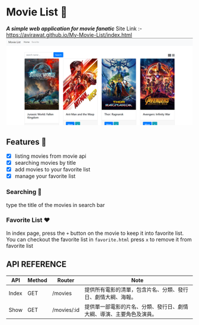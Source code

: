 # Movie List	:movie_camera:
***A simple web application for movie fanatic***
Site Link :- https://avirawat.github.io/My-Movie-List/index.html
![GitHub Logo](/photo/index.png)

## Features	:briefcase:
- [x] listing movies from movie api
- [x] searching movies by title
- [x] add movies to your favorite list
- [x] manage your favorite list

### Searching :mag_right:
type the title of the movies in search bar
### Favorite List	:heart:
In index page, press the `+` button on the movie to keep it into favorite list.
You can checkout the favorite list in `favorite.html`
press `x` to remove it from favorite list

## API REFERENCE
 API | Method | Router | Note
-----|--------|--------|-----
Index | GET | /movies | 提供所有電影的清單，包含片名、分類、發行日、劇情大綱、海報。
Show | GET | /movies/:id | 提供單一部電影的片名、分類、發行日、劇情大綱、導演、主要角色及演員。
